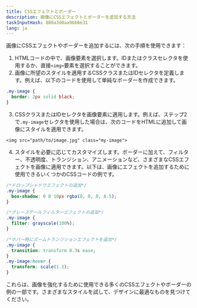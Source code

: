 ```yaml
---
title: CSSエフェクトとボーダー
description: 画像にCSSエフェクトとボーダーを追加する方法
taskInputHash: 880a3d0aa9bb8e31
lang: ja
---
```

画像にCSSエフェクトやボーダーを追加するには、次の手順を使用できます：
1. HTMLコードの中で、画像要素を選択します。IDまたはクラスセレクタを使用するか、直接`<img>`要素を選択することができます。
2. 画像に所望のスタイルを適用するCSSクラスまたはIDセレクタを定義します。例えば、以下のコードを使用して単純なボーダーを作成できます。
```css
.my-image {
  border: 2px solid black;
}
```


3. CSSクラスまたはIDセレクタを画像要素に適用します。例えば、ステップ2で`.my-image`セレクタを使用した場合は、次のコードをHTMLに追加して画像にスタイルを適用できます。
```arduino
<img src="path/to/image.jpg" class="my-image">
```


4. スタイルを必要に応じてカスタマイズします。ボーダーに加えて、フィルター、不透明度、トランジション、アニメーションなど、さまざまなCSSエフェクトを画像に適用できます。以下は、画像にエフェクトを追加するために使用できるいくつかのCSSコードの例です。
```css
/*ドロップシャドウエフェクトの追加*/
.my-image {
  box-shadow: 0 0 10px rgba(0, 0, 0, 0.5);
}

/*グレースケールフィルターエフェクトの追加*/
.my-image {
  filter: grayscale(100%);
}

/*ホバー時にズームトランジションエフェクトを追加*/
.my-image {
  transition: transform 0.3s ease;
}
.my-image:hover {
  transform: scale(1.1);
}
```
これらは、画像を強化するために使用できる多くのCSSエフェクトやボーダーの例の一部です。さまざまなスタイルを試して、デザインに最適なものを見つけてください。
